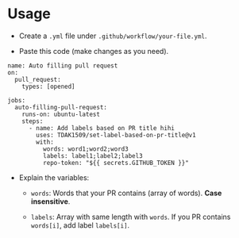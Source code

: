# Usage

- Create a `.yml` file under `.github/workflow/your-file.yml`.

- Paste this code (make changes as you need).

```
name: Auto filling pull request
on:
  pull_request:
    types: [opened]

jobs:
  auto-filling-pull-request:
    runs-on: ubuntu-latest
    steps:
      - name: Add labels based on PR title hihi
        uses: TDAK1509/set-label-based-on-pr-title@v1
        with:
          words: word1;word2;word3
          labels: label1;label2;label3
          repo-token: "${{ secrets.GITHUB_TOKEN }}"

```

- Explain the variables:

  - `words`: Words that your PR contains (array of words). **Case insensitive**.

  - `labels`: Array with same length with `words`. If you PR contains `words[i]`, add label `labels[i]`.
